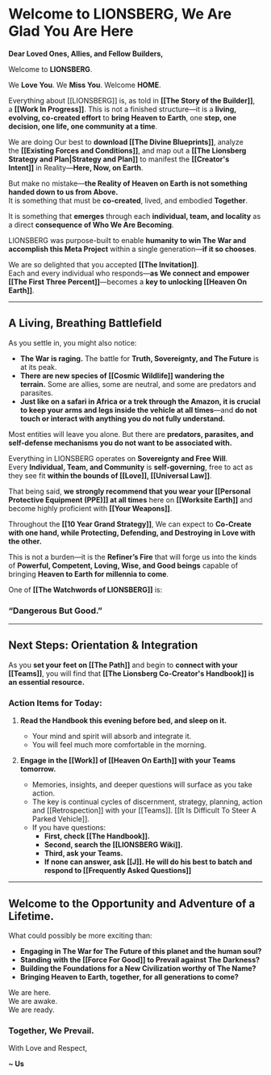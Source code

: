 # Welcome to LIONSBERG, We Are Glad You Are Here

**Dear Loved Ones, Allies, and Fellow Builders,**

Welcome to **LIONSBERG**.

We **Love You**. We **Miss You**. Welcome **HOME**.

Everything about [[LIONSBERG]] is, as told in **[[The Story of the Builder]]**, a **[[Work In Progress]]**. This is not a finished structure—it is a **living, evolving, co-created effort** to **bring Heaven to Earth**, one **step, one decision, one life, one community at a time**. 

We are doing Our best to **download [[The Divine Blueprints]]**, analyze the **[[Existing Forces and Conditions]]**, and map out a **[[The Lionsberg Strategy and Plan|Strategy and Plan]]** to manifest the **[[Creator's Intent]]** in Reality—**Here, Now, on Earth**.

But make no mistake—**the Reality of Heaven on Earth is not something handed down to us from Above.**  
It is something that must be **co-created**, lived, and embodied **Together**.

It is something that **emerges** through each **individual, team, and locality** as a direct **consequence of Who We Are Becoming**.

LIONSBERG was purpose-built to enable **humanity to win The War and accomplish this Meta Project** within a single generation—**if it so chooses**.

We are so delighted that you accepted **[[The Invitation]]**.  
Each and every individual who responds—**as We connect and empower [[The First Three Percent]]**—becomes a **key to unlocking [[Heaven On Earth]]**.

---

## **A Living, Breathing Battlefield**

As you settle in, you might also notice:

- **The War is raging.** The battle for **Truth, Sovereignty, and The Future** is at its peak.
- **There are new species of [[Cosmic Wildlife]] wandering the terrain.** Some are allies, some are neutral, and some are predators and parasites.
- **Just like on a safari in Africa or a trek through the Amazon, it is crucial to keep your arms and legs inside the vehicle at all times**—and **do not touch or interact with anything you do not fully understand.**

Most entities will leave you alone. But there are **predators, parasites, and self-defense mechanisms you do not want to be associated with.**

Everything in LIONSBERG operates on **Sovereignty and Free Will**. Every **Individual, Team, and Community** is **self-governing**, free to act as they see fit **within the bounds of [[Love]], [[Universal Law]]**.

That being said, **we strongly recommend that you wear your [[Personal Protective Equipment (PPE)]] at all times** here on **[[Worksite Earth]]** and become highly proficient with **[[Your Weapons]]**. 

Throughout the **[[10 Year Grand Strategy]]**, We can expect to **Co-Create with one hand, while Protecting, Defending, and Destroying in Love with the other.**

This is not a burden—it is the **Refiner’s Fire** that will forge us into the kinds of **Powerful, Competent, Loving, Wise, and Good beings** capable of bringing **Heaven to Earth for millennia to come**.

One of **[[The Watchwords of LIONSBERG]]** is:

### **“Dangerous But Good.”**

---

## **Next Steps: Orientation & Integration**

As you **set your feet on [[The Path]]** and begin to **connect with your [[Teams]]**, you will find that **[[The Lionsberg Co-Creator's Handbook]] is an essential resource.**

### **Action Items for Today:**

1. **Read the Handbook this evening before bed, and sleep on it.**
    
    - Your mind and spirit will absorb and integrate it.
    - You will feel much more comfortable in the morning.
    
2. **Engage in the [[Work]] of [[Heaven On Earth]] with your Teams tomorrow.**
    
    - Memories, insights, and deeper questions will surface as you take action.  
    - The key is continual cycles of discernment, strategy, planning, action and [[Retrospection]] with your [[Teams]]. [[It Is Difficult To Steer A Parked Vehicle]]. 
    - If you have questions:
        - **First, check [[The Handbook]].**
        - **Second, search the [[LIONSBERG Wiki]].**
        - **Third, ask your Teams.**
        - **If none can answer, ask [[J]]. He will do his best to batch and respond to [[Frequently Asked Questions]]**

---

## **Welcome to the Opportunity and Adventure of a Lifetime.**

What could possibly be more exciting than:

- **Engaging in The War for The Future of this planet and the human soul?**
- **Standing with the [[Force For Good]] to Prevail against The Darkness?**
- **Building the Foundations for a New Civilization worthy of The Name?**
- **Bringing Heaven to Earth, together, for all generations to come?**

We are here.  
We are awake.  
We are ready.
### **Together, We Prevail.**

With Love and Respect,

**~ Us**








